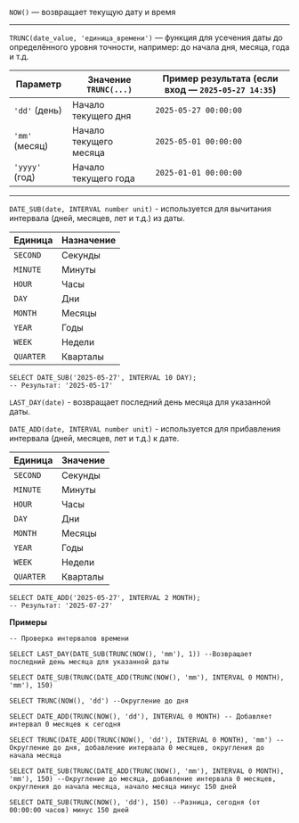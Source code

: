 `NOW()` — возвращает текущую дату и время

------------------------------------------------

`TRUNC(date_value, 'единица_времени')` — функция для усечения даты до определённого уровня точности, например: до начала дня, месяца, года и т.д.

| Параметр       | Значение `TRUNC(...)`  | Пример результата (если вход — `2025-05-27 14:35`) |
| -------------- | ---------------------- | -------------------------------------------------- |
| `'dd'` (день)  | Начало текущего дня    | `2025-05-27 00:00:00`                              |
| `'mm'` (месяц) | Начало текущего месяца | `2025-05-01 00:00:00`                              |
| `'yyyy'` (год) | Начало текущего года   | `2025-01-01 00:00:00`                                       |

------------------------------------------------

`DATE_SUB(date, INTERVAL number unit)` -  используется для вычитания интервала (дней, месяцев, лет и т.д.) из даты.

| Единица   | Назначение |
| --------- | ---------- |
| `SECOND`  | Секунды    |
| `MINUTE`  | Минуты     |
| `HOUR`    | Часы       |
| `DAY`     | Дни        |
| `MONTH`   | Месяцы     |
| `YEAR`    | Годы       |
| `WEEK`    | Недели     |
| `QUARTER` | Кварталы   |

```
SELECT DATE_SUB('2025-05-27', INTERVAL 10 DAY);
-- Результат: '2025-05-17'
```

`LAST_DAY(date)` - возвращает последний день месяца для указанной даты.

`DATE_ADD(date, INTERVAL number unit)` - используется для прибавления интервала (дней, месяцев, лет и т.д.) к дате.

| Единица   | Значение |
| --------- | -------- |
| `SECOND`  | Секунды  |
| `MINUTE`  | Минуты   |
| `HOUR`    | Часы     |
| `DAY`     | Дни      |
| `MONTH`   | Месяцы   |
| `YEAR`    | Годы     |
| `WEEK`    | Недели   |
| `QUARTER` | Кварталы |


```
SELECT DATE_ADD('2025-05-27', INTERVAL 2 MONTH);
-- Результат: '2025-07-27'
```

**Примеры**

```
-- Проверка интервалов времени

SELECT LAST_DAY(DATE_SUB(TRUNC(NOW(), 'mm'), 1)) --Возвращает последний день месяца для указанной даты

SELECT DATE_SUB(TRUNC(DATE_ADD(TRUNC(NOW(), 'mm'), INTERVAL 0 MONTH), 'mm'), 150)

SELECT TRUNC(NOW(), 'dd') --Округление до дня

SELECT DATE_ADD(TRUNC(NOW(), 'dd'), INTERVAL 0 MONTH) -- Добавляет интервал 0 месяцев к сегодня

SELECT TRUNC(DATE_ADD(TRUNC(NOW(), 'dd'), INTERVAL 0 MONTH), 'mm') --Округление до дня, добавление интервала 0 месяцев, округления до начала месяца

SELECT DATE_SUB(TRUNC(DATE_ADD(TRUNC(NOW(), 'mm'), INTERVAL 0 MONTH), 'mm'), 150) --Округление до месяца, добавление интервала 0 месяцев, округления до начала месяца, начало месяца минус 150 дней

SELECT DATE_SUB(TRUNC(NOW(), 'dd'), 150) --Разница, сегодня (от 00:00:00 часов) минус 150 дней
```
